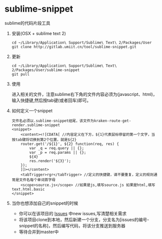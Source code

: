 # sublime-snippet

sublime的代码片段工具

1. 安装(OSX + sublime text 2)
	
	```
	cd ~/Library/Application\ Support/Sublime\ Text\ 2/Packages/User
	git clone http://gitlab.umiit.cn/tool/sublime-snippet.git
	```

2. 更新

	```
	cd ~/Library/Application\ Support/Sublime\ Text\ 2/Packages/User/sublime-snippet
	git pull
	```

3. 使用

	进入相关的文件，注意sublime右下角的文件内容必须为(javascript、html)，输入快捷键,然后按tab键(或者回车)即可。

4. 如何定义一个snippet

	```
	文件名必须以.sublime-snippet结尾，该文件为kraken-route-get-render.sublime-snippet
	<snippet>
		<content><![CDATA[ //内容定义在下方，${1}代表鼠标停留的第一个文字，当按tab键将切换到第2个位置，就是${2}
		router.get('/${1}', ${2} function(req, res) {
			var _q = req.query || {};
			var _p = req.params || {};
			${4}
			res.render('${3}');
		});
		]]></content>
		<tabTrigger>rgr</tabTrigger> //定义的快捷键，请不要重复，定义的规则通常是文件名每个单词首字母
		<scope>source.js</scope> //如果是js,填写source.js 如果是html,填写text.html.basic
	</snippet>
	```

5. 当你也想添加自己的snippet的时候


	* 你可以在该项目的 [Issues](http://gitlab.umiit.cn/tool/sublime-snippet/issues) 中new issues,写清楚相关需求
	* 将该项目clone到本地，然后新建一个分支，分支名为[issues的编号-snippet的名称]，然后编写代码，将该分支推送到服务器
	* 等待合并到master中